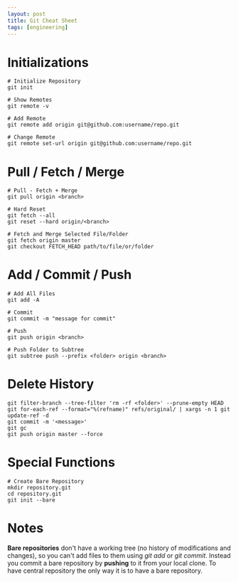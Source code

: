 ```yaml
---
layout: post
title: Git Cheat Sheet
tags: [engineering]
---
```


# Initializations


```shell
# Initialize Repository
git init

# Show Remotes
git remote -v

# Add Remote
git remote add origin git@github.com:username/repo.git

# Change Remote
git remote set-url origin git@github.com:username/repo.git
```

# Pull / Fetch / Merge


```shell
# Pull - Fetch + Merge
git pull origin <branch>

# Hard Reset
git fetch --all
git reset --hard origin/<branch>

# Fetch and Merge Selected File/Folder
git fetch origin master
git checkout FETCH_HEAD path/to/file/or/folder
```

# Add / Commit / Push


```shell
# Add All Files
git add -A

# Commit
git commit -m "message for commit"

# Push
git push origin <branch>

# Push Folder to Subtree
git subtree push --prefix <folder> origin <branch>
```

# Delete History


```shell
git filter-branch --tree-filter 'rm -rf <folder>' --prune-empty HEAD
git for-each-ref --format="%(refname)" refs/original/ | xargs -n 1 git update-ref -d
git commit -m '<message>'
git gc
git push origin master --force
```

# Special Functions


```shell
# Create Bare Repository
mkdir repository.git
cd repository.git
git init --bare
```

# Notes


**Bare repositories** don't have a working tree (no history of modifications and changes), so you can't add files to them using *git add* or *git commit*. Instead you commit a bare repository by **pushing** to it from your local clone. To have central repository the only way it is to have a bare repository.